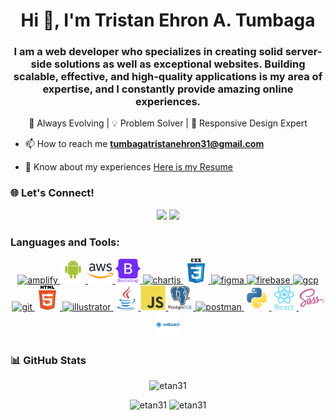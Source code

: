 <h1 align="center">Hi 👋, I'm Tristan Ehron A. Tumbaga</h1>
<h3 align="center">I am a web developer who specializes in creating solid server-side solutions as well as exceptional
   websites. Building scalable, effective, and high-quality applications is my area of expertise, and I constantly
   provide amazing online experiences.</h3>

<p align="center">🚀 Always Evolving | 💡 Problem Solver | 🎨 Responsive Design Expert</p>

- 📫 How to reach me **tumbagatristanehron31@gmail.com**

- 📄 Know about my experiences
  [Here is my Resume](https://github.com/Etan31/resume_file/blob/5991ab67c9682be63599b9b02abc3455add10662/Tristan_Ehron_Tumbaga_Resume.pdf)


<h3>🌐 Let's Connect!</h3>
<p align="center">
  <a href="https://www.linkedin.com/in/tristan-ehron-tumbaga-b42478175/"><img src="https://img.shields.io/badge/LinkedIn-%230077B5.svg?style=for-the-badge&logo=linkedin&logoColor=white" /></a>
  <a href="https://www.tristanehrontumbaga.xyz/"><img src="https://img.shields.io/badge/Website-%23121011.svg?style=for-the-badge&logo=google-chrome&logoColor=white" /></a>
</p>

<h3 align="left">Languages and Tools:</h3>
<p align="center"> <a href="https://aws.amazon.com/amplify/" target="_blank" rel="noreferrer"> <img
         src="https://docs.amplify.aws/assets/logo-dark.svg" alt="amplify" width="40" height="40" /> </a> <a
      href="https://developer.android.com" target="_blank" rel="noreferrer"> <img
         src="https://raw.githubusercontent.com/devicons/devicon/master/icons/android/android-original-wordmark.svg"
         alt="android" width="40" height="40" /> </a> <a href="https://aws.amazon.com" target="_blank" rel="noreferrer">
      <img
         src="https://raw.githubusercontent.com/devicons/devicon/master/icons/amazonwebservices/amazonwebservices-original-wordmark.svg"
         alt="aws" width="40" height="40" /> </a> <a href="https://getbootstrap.com" target="_blank" rel="noreferrer">
      <img src="https://raw.githubusercontent.com/devicons/devicon/master/icons/bootstrap/bootstrap-plain-wordmark.svg"
         alt="bootstrap" width="40" height="40" /> </a> <a href="https://www.chartjs.org" target="_blank"
      rel="noreferrer"> <img src="https://www.chartjs.org/media/logo-title.svg" alt="chartjs" width="40" height="40" />
   </a> <a href="https://www.w3schools.com/css/" target="_blank" rel="noreferrer"> <img
         src="https://raw.githubusercontent.com/devicons/devicon/master/icons/css3/css3-original-wordmark.svg"
         alt="css3" width="40" height="40" /> </a> <a href="https://www.figma.com/" target="_blank" rel="noreferrer">
      <img src="https://www.vectorlogo.zone/logos/figma/figma-icon.svg" alt="figma" width="40" height="40" /> </a> <a
      href="https://firebase.google.com/" target="_blank" rel="noreferrer"> <img
         src="https://www.vectorlogo.zone/logos/firebase/firebase-icon.svg" alt="firebase" width="40" height="40" />
   </a> <a href="https://cloud.google.com" target="_blank" rel="noreferrer"> <img
         src="https://www.vectorlogo.zone/logos/google_cloud/google_cloud-icon.svg" alt="gcp" width="40" height="40" />
   </a> <a href="https://git-scm.com/" target="_blank" rel="noreferrer"> <img
         src="https://www.vectorlogo.zone/logos/git-scm/git-scm-icon.svg" alt="git" width="40" height="40" /> </a> <a
      href="https://www.w3.org/html/" target="_blank" rel="noreferrer"> <img
         src="https://raw.githubusercontent.com/devicons/devicon/master/icons/html5/html5-original-wordmark.svg"
         alt="html5" width="40" height="40" /> </a> <a href="https://www.adobe.com/in/products/illustrator.html"
      target="_blank" rel="noreferrer"> <img
         src="https://www.vectorlogo.zone/logos/adobe_illustrator/adobe_illustrator-icon.svg" alt="illustrator"
         width="40" height="40" /> </a> <a href="https://www.java.com" target="_blank" rel="noreferrer"> <img
         src="https://raw.githubusercontent.com/devicons/devicon/master/icons/java/java-original.svg" alt="java"
         width="40" height="40" /> </a> <a href="https://developer.mozilla.org/en-US/docs/Web/JavaScript"
      target="_blank" rel="noreferrer"> <img
         src="https://raw.githubusercontent.com/devicons/devicon/master/icons/javascript/javascript-original.svg"
         alt="javascript" width="40" height="40" /> </a> <a href="https://www.postgresql.org" target="_blank"
      rel="noreferrer"> <img
         src="https://raw.githubusercontent.com/devicons/devicon/master/icons/postgresql/postgresql-original-wordmark.svg"
         alt="postgresql" width="40" height="40" /> </a> <a href="https://postman.com" target="_blank" rel="noreferrer">
      <img src="https://www.vectorlogo.zone/logos/getpostman/getpostman-icon.svg" alt="postman" width="40"
         height="40" /> </a> <a href="https://www.python.org" target="_blank" rel="noreferrer"> <img
         src="https://raw.githubusercontent.com/devicons/devicon/master/icons/python/python-original.svg" alt="python"
         width="40" height="40" /> </a> <a href="https://reactjs.org/" target="_blank" rel="noreferrer"> <img
         src="https://raw.githubusercontent.com/devicons/devicon/master/icons/react/react-original-wordmark.svg"
         alt="react" width="40" height="40" /> </a> <a href="https://sass-lang.com" target="_blank" rel="noreferrer">
      <img src="https://raw.githubusercontent.com/devicons/devicon/master/icons/sass/sass-original.svg" alt="sass"
         width="40" height="40" /> </a> <a href="https://webpack.js.org" target="_blank" rel="noreferrer"> <img
         src="https://raw.githubusercontent.com/devicons/devicon/d00d0969292a6569d45b06d3f350f463a0107b0d/icons/webpack/webpack-original-wordmark.svg"
         alt="webpack" width="40" height="40" /> </a>
</p>

<h3>📊 GitHub Stats</h3>
<p align="center"> <img src="https://github-readme-stats.vercel.app/api/top-langs?username=etan31&show_icons=true&locale=en&layout=compact"
   alt="etan31" />
</p>

<p align="center">
<img src="https://github-readme-stats.vercel.app/api?username=etan31&show_icons=true&locale=en"
   alt="etan31" />
<img src="https://github-readme-streak-stats.herokuapp.com/?user=etan31&" alt="etan31" />
</p>
